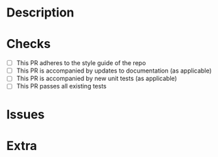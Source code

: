 <!--
Please ensure that this PR is as small as possible and is limited to only one feature, bug, etc.
-->

# Description
<!--
What does this PR do?
-->

# Checks
<!--
Please make sure that all fields are checked before creating a PR
-->
 - [ ] This PR adheres to the style guide of the repo
 - [ ] This PR is accompanied by updates to documentation (as applicable)
 - [ ] This PR is accompanied by new unit tests (as applicable)
 - [ ] This PR passes all existing tests

# Issues
<!--
List all Issues/Todos this PR closes
-->

# Extra
<!--
Any additional information (dependencies, screenshots, related PRs, more details, etc)
-->
